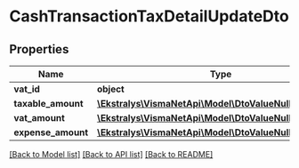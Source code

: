 # CashTransactionTaxDetailUpdateDto

## Properties
Name | Type | Description | Notes
------------ | ------------- | ------------- | -------------
**vat_id** | **object** |  | [optional] 
**taxable_amount** | [**\Ekstralys\VismaNetApi\Model\DtoValueNullableDecimal**](DtoValueNullableDecimal.md) |  | [optional] 
**vat_amount** | [**\Ekstralys\VismaNetApi\Model\DtoValueNullableDecimal**](DtoValueNullableDecimal.md) |  | [optional] 
**expense_amount** | [**\Ekstralys\VismaNetApi\Model\DtoValueNullableDecimal**](DtoValueNullableDecimal.md) |  | [optional] 

[[Back to Model list]](../README.md#documentation-for-models) [[Back to API list]](../README.md#documentation-for-api-endpoints) [[Back to README]](../README.md)


